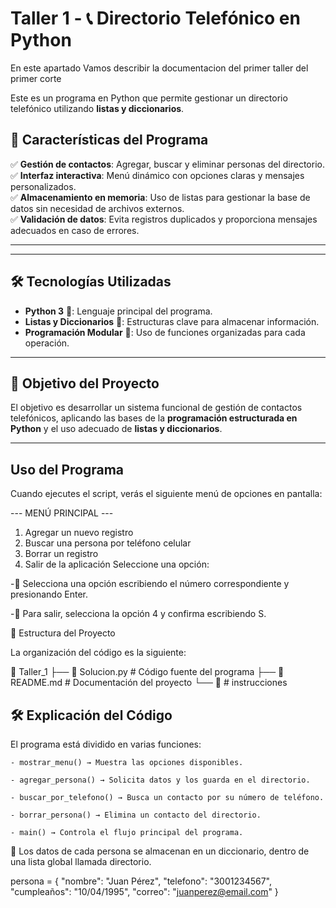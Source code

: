 # Taller 1 - 📞 Directorio Telefónico en Python
En este apartado Vamos describir la documentacion del primer taller del primer corte

Este es un programa en Python que permite gestionar un directorio telefónico utilizando **listas y diccionarios**.


## 🚀 **Características del Programa**
✅ **Gestión de contactos**: Agregar, buscar y eliminar personas del directorio.  
✅ **Interfaz interactiva**: Menú dinámico con opciones claras y mensajes personalizados.  
✅ **Almacenamiento en memoria**: Uso de listas para gestionar la base de datos sin necesidad de archivos externos.  
✅ **Validación de datos**: Evita registros duplicados y proporciona mensajes adecuados en caso de errores.  

---

---

## 🛠 **Tecnologías Utilizadas**
- **Python 3** 🐍: Lenguaje principal del programa.
- **Listas y Diccionarios** 📄: Estructuras clave para almacenar información.
- **Programación Modular** 🔄: Uso de funciones organizadas para cada operación.

---

## 🎯 **Objetivo del Proyecto**
El objetivo es desarrollar un sistema funcional de gestión de contactos telefónicos, aplicando las bases de la **programación estructurada en Python** y el uso adecuado de **listas y diccionarios**.

---

## **Uso del Programa**

Cuando ejecutes el script, verás el siguiente menú de opciones en pantalla:

--- MENÚ PRINCIPAL ---
1. Agregar un nuevo registro
2. Buscar una persona por teléfono celular
3. Borrar un registro
4. Salir de la aplicación
Seleccione una opción:

-📌 Selecciona una opción escribiendo el número correspondiente y presionando Enter.

-📌 Para salir, selecciona la opción 4 y confirma escribiendo S.

📂 Estructura del Proyecto

La organización del código es la siguiente:

📂 Taller_1
 ├── 📜 Solucion.py   # Código fuente del programa
 ├── 📜 README.md     # Documentación del proyecto
 └── 📜  # instrucciones


## 🛠 Explicación del Código

El programa está dividido en varias funciones:

    - mostrar_menu() → Muestra las opciones disponibles.

    - agregar_persona() → Solicita datos y los guarda en el directorio.

    - buscar_por_telefono() → Busca un contacto por su número de teléfono.

    - borrar_persona() → Elimina un contacto del directorio.

    - main() → Controla el flujo principal del programa.

📌 Los datos de cada persona se almacenan en un diccionario, dentro de una lista global llamada directorio.

persona = {
    "nombre": "Juan Pérez",
    "telefono": "3001234567",
    "cumpleaños": "10/04/1995",
    "correo": "juanperez@email.com"
}
